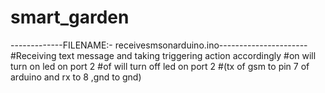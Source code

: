 # smart_garden

-------------FILENAME:- receivesmsonarduino.ino----------------------
#Receiving text message and taking triggering action accordingly
#on will turn on led on port 2
#of will turn off led on port 2
#(tx of gsm to pin 7 of arduino and rx to 8 ,gnd to gnd)
